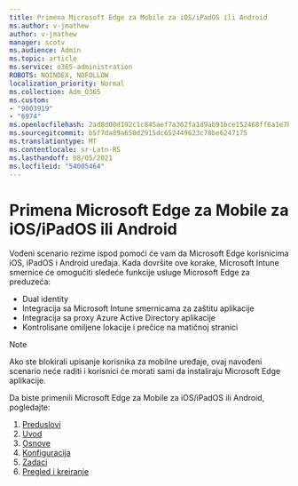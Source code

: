 ```yaml
---
title: Primena Microsoft Edge za Mobile za iOS/iPadOS ili Android
ms.author: v-jmathew
author: v-jmathew
manager: scotv
ms.audience: Admin
ms.topic: article
ms.service: o365-administration
ROBOTS: NOINDEX, NOFOLLOW
localization_priority: Normal
ms.collection: Adm_O365
ms.custom:
- "9003919"
- "6974"
ms.openlocfilehash: 2ad8d00d192c1c845aef7a362fa1d9ab91bce152468ff6a1e7bf6ad9250eb5c1
ms.sourcegitcommit: b5f7da89a650d2915dc652449623c78be6247175
ms.translationtype: MT
ms.contentlocale: sr-Latn-RS
ms.lasthandoff: 08/05/2021
ms.locfileid: "54005464"
---
```

# <a name="deploy-microsoft-edge-for-mobile-for-iosipados-or-android"></a>Primena Microsoft Edge za Mobile za iOS/iPadOS ili Android

Vođeni scenario rezime ispod pomoći će vam da Microsoft Edge korisnicima iOS, iPadOS i Android uređaja. Kada dovršite ove korake, Microsoft Intune smernice će omogućiti sledeće funkcije usluge Microsoft Edge za preduzeća:

- Dual identity
- Integracija sa Microsoft Intune smernicama za zaštitu aplikacije
- Integracija sa proxy Azure Active Directory aplikacije
- Kontrolisane omiljene lokacije i prečice na matičnoj stranici

> [!NOTE]
> Ako ste blokirali upisanje korisnika za mobilne uređaje, ovaj navođeni scenario neće raditi i korisnici će morati sami da instaliraju Microsoft Edge aplikacije.

Da biste primenili Microsoft Edge za Mobile za iOS/iPadOS ili Android, pogledajte:

1. [Preduslovi](https://go.microsoft.com/fwlink/?linkid=2133027)
2. [Uvod](https://go.microsoft.com/fwlink/?linkid=2133520)
3. [Osnove](https://go.microsoft.com/fwlink/?linkid=2133421)
4. [Konfiguracija](https://go.microsoft.com/fwlink/?linkid=2133521)
5. [Zadaci](https://go.microsoft.com/fwlink/?linkid=2132869)
6. [Pregled i kreiranje](https://go.microsoft.com/fwlink/?linkid=2133522)
